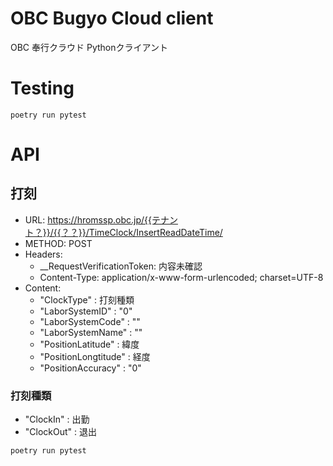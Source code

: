 # OBC Bugyo Cloud client

OBC 奉行クラウド Pythonクライアント

# Testing

```console
poetry run pytest
```

# API

## 打刻

* URL: https://hromssp.obc.jp/{{テナント？}}/{{？？}}/TimeClock/InsertReadDateTime/
* METHOD: POST
* Headers:
  * __RequestVerificationToken: 内容未確認
  * Content-Type: application/x-www-form-urlencoded; charset=UTF-8
* Content:
  * "ClockType" : 打刻種類
  * "LaborSystemID" : "0"
  * "LaborSystemCode" : ""
  * "LaborSystemName" : ""
  * "PositionLatitude" : 緯度
  * "PositionLongtitude" : 経度
  * "PositionAccuracy" : "0"

### 打刻種類

* "ClockIn" : 出勤
* "ClockOut" : 退出


```console
poetry run pytest
```
